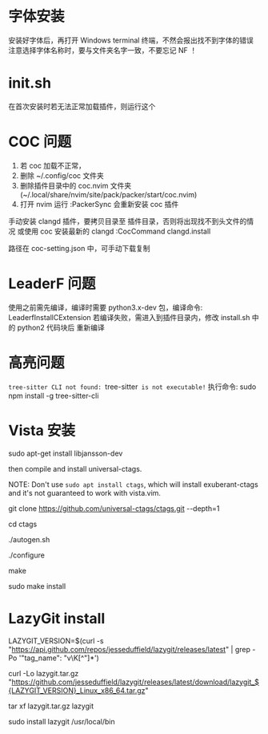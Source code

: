 
# 字体安装

安装好字体后，再打开 Windows terminal 终端，不然会报出找不到字体的错误
注意选择字体名称时，要与文件夹名字一致，不要忘记 NF ！

# init.sh
在首次安装时若无法正常加载插件，则运行这个

# COC 问题
1. 若 coc 加载不正常，
2. 删除 ~/.config/coc 文件夹
3. 删除插件目录中的 coc.nvim 文件夹 (~/.local/share/nvim/site/pack/packer/start/coc.nvim)
4. 打开 nvim 运行 :PackerSync 会重新安装 coc 插件

手动安装 clangd 插件，要拷贝目录至 插件目录，否则将出现找不到头文件的情况
或使用 coc 安装最新的 clangd :CocCommand clangd.install

路径在 coc-setting.json 中，可手动下载复制

# LeaderF 问题
使用之前需先编译，编译时需要 python3.x-dev 包，编译命令: LeaderfInstallCExtension
若编译失败，需进入到插件目录内，修改 install.sh 中的 python2 代码块后 重新编译

# 高亮问题
`tree-sitter CLI not found: `tree-sitter` is not executable!`
执行命令: sudo npm install -g tree-sitter-cli

# Vista 安装
sudo apt-get install libjansson-dev

then compile and install universal-ctags.

NOTE: Don't use `sudo apt install ctags`, which will install exuberant-ctags and it's not guaranteed to work with vista.vim.

git clone https://github.com/universal-ctags/ctags.git --depth=1

cd ctags

./autogen.sh

./configure

make

sudo make install

# LazyGit install

LAZYGIT_VERSION=$(curl -s "https://api.github.com/repos/jesseduffield/lazygit/releases/latest" | grep -Po '"tag_name": "v\K[^"]*')

curl -Lo lazygit.tar.gz "https://github.com/jesseduffield/lazygit/releases/latest/download/lazygit_${LAZYGIT_VERSION}_Linux_x86_64.tar.gz"

tar xf lazygit.tar.gz lazygit

sudo install lazygit /usr/local/bin

